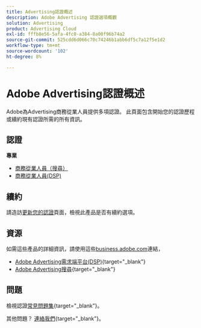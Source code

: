 ```yaml
---
title: Advertising認證概述
description: Adobe Advertising 認證選項概觀
solution: Advertising
product: Advertising Cloud
exl-id: fffb8e56-5afa-4fc0-a384-8a00f96b74a2
source-git-commit: 525cdd6d066c70c74246b1abb6df5c7a12f5e1d2
workflow-type: tm+mt
source-wordcount: '102'
ht-degree: 8%

---
```


# Adobe Advertising認證概述

Adobe為Advertising商務從業人員提供多項認證。  此頁面包含開始您的認證歷程或續約現有認證所需的所有資訊。

## 認證

**專業**

* [商務從業人員（搜尋）](/help/certifications/aac/aac-search-p-business.md) <!--AD0-E501-->
* [商務從業人員(DSP)](/help/certifications/aac/aac-dsp-p-business.md) <!--AD0-E502-->

## 續約

請造訪[更新您的認證](/help/certifications/renew.md)頁面，檢視此產品是否有續約選項。

## 資源

如需這些產品的詳細資訊，請使用這些[business.adobe.com](https://business.adobe.com/)連結，

* [Adobe Advertising需求端平台(DSP)](https://business.adobe.com/products/advertising/demand-side-platform.html){target="_blank"}
* [Adobe Advertising搜尋](https://business.adobe.com/products/advertising/search-marketing-management.html){target="_blank"}

## 問題

檢視認證[常見問題集](https://experienceleague.adobe.com/docs/certification/certification/faq.html){target="_blank"}。

其他問題？ [連絡我們](mailto:certif@adobe.com){target="_blank"}。
